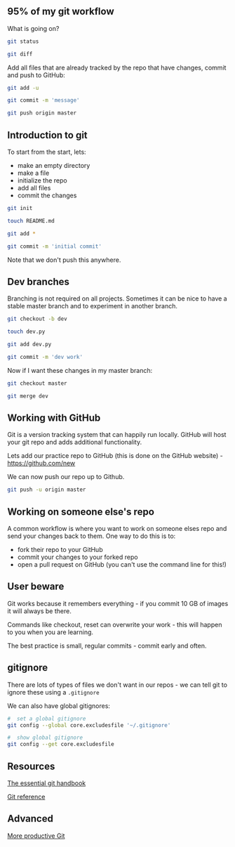 ## 95% of my git workflow

What is going on?

```bash
git status

git diff
```

Add all files that are already tracked by the repo that have changes, commit and push to GitHub:

```bash
git add -u

git commit -m 'message'

git push origin master
```

## Introduction to git

To start from the start, lets:
- make an empty directory
- make a file
- initialize the repo
- add all files
- commit the changes

```bash
git init

touch README.md

git add *

git commit -m 'initial commit'
```

Note that we don't push this anywhere.

## Dev branches

Branching is not required on all projects.  Sometimes it can be nice to have a stable master branch and to experiment in another branch.

```bash
git checkout -b dev

touch dev.py

git add dev.py

git commit -m 'dev work'
```

Now if I want these changes in my master branch:

```bash
git checkout master

git merge dev
```

## Working with GitHub

Git is a version tracking system that can happily run locally.  GitHub will host your git repo and adds additional functionality.

Lets add our practice repo to GitHub (this is done on the GitHub website) - https://github.com/new

We can now push our repo up to Github.

```bash
git push -u origin master
```

## Working on someone else's repo

A common workflow is where you want to work on someone elses repo and send your changes back to them.  One way to do this is to:
- fork their repo to your GitHub
- commit your changes to your forked repo
- open a pull request on GitHub (you can't use the command line for this!)

## User beware

Git works because it remembers everything - if you commit 10 GB of images it will always be there.

Commands like checkout, reset can overwrite your work - this will happen to you when you are learning.

The best practice is small, regular commits - commit early and often.

## gitignore

There are lots of types of files we don't want in our repos - we can tell git to ignore these using a `.gitignore`

We can also have global gitignores:

```bash
#  set a global gitignore
git config --global core.excludesfile '~/.gitignore'

#  show global gitignore
git config --get core.excludesfile
```

## Resources

[The essential git handbook](https://medium.freecodecamp.org/the-essential-git-handbook-a1cf77ed11b5)

[Git reference](https://git-scm.com/docs)

## Advanced

[More productive Git](https://increment.com/open-source/more-productive-git/)
